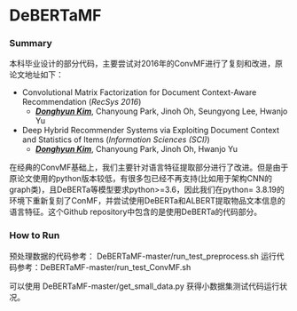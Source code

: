 # DeBERTaMF

### Summary
本科毕业设计的部分代码，主要尝试对2016年的ConvMF进行了复刻和改进，原论文地址如下：
- Convolutional Matrix Factorization for Document Context-Aware Recommendation (*RecSys 2016*)
  - <a href="http://dm.postech.ac.kr/~cartopy" target="_blank">_**Donghyun Kim**_</a>, Chanyoung Park, Jinoh Oh, Seungyong Lee, Hwanjo Yu
- Deep Hybrid Recommender Systems via Exploiting Document Context and Statistics of Items (*Information Sciences (SCI)*)
   - <a href="http://dm.postech.ac.kr/~cartopy" target="_blank">_**Donghyun Kim**_</a>, Chanyoung Park, Jinoh Oh, Hwanjo Yu

在经典的ConvMF基础上，我们主要针对语言特征提取部分进行了改进。但是由于原论文使用的python版本较低，有很多包已经不再支持(比如用于架构CNN的graph类)，且DeBERTa等模型要求python>=3.6，因此我们在python= 3.8.19的环境下重新复刻了ConMF，并尝试使用DeBERTa和ALBERT提取物品文本信息的语言特征。这个Github repository中包含的是使用DeBERTa的代码部分。

### How to Run

预处理数据的代码参考： DeBERTaMF-master/run_test_preprocess.sh
运行代码参考：DeBERTaMF-master/run_test_ConvMF.sh

可以使用 DeBERTaMF-master/get_small_data.py 获得小数据集测试代码运行状况。
